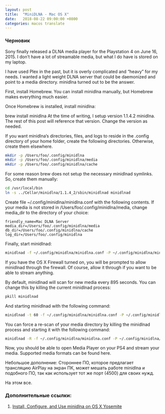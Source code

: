 ```yaml
---
layout: post
title:  "MiniDLNA - Mac OS X"
date:   2018-08-22 09:00:00 +0800
categories: macos translate
---
```

### Черновик

Sony finally released a DLNA media player for the Playstation 4 on June 16, 2015. I don’t have a lot of streamable media, but what I do have is stored on my laptop.

I have used Plex in the past, but it is overly complicated and “heavy” for my needs. I wanted a light weight DLNA server that could be daemonized and point to a media directory. minidlna turned out to be the answer.

First, install Homebrew. You can install minidlna manually, but Homebrew makes everything much easier.

Once Homebrew is installed, install minidlna:

brew install minidlna
At the time of writing, I setup version 1.1.4.2 minidlna. The rest of this post will reference that version. Change the version as needed.

If you want minidlna’s directories, files, and logs to reside in the .config directory of your home folder, create the following directories. Otherwise, create them elsewhere.

```sh
mkdir -p /Users/foo/.config/minidlna
mkdir -p /Users/foo/.config/minidlna/media
mkdir -p /Users/foo/.config/minidlna/cache
```

For some reason brew does not setup the necessary minidlnad symlinks. So, create them manually:
```sh
cd /usr/local/bin
ln -s ../Cellar/minidlna/1.1.4_2/sbin/minidlnad minidlnad
```
Create file ~/.config/minidlna/minidlna.conf with the following contents. If your media is not stored in /Users/foo/.config/minidlna/media, change media_dir to the directory of your choice:

```
friendly_name=Mac DLNA Server
media_dir=/Users/foo/.config/minidlna/media
db_dir=/Users/foo/.config/minidlna/cache
log_dir=/Users/foo/.config/minidlna
```

Finally, start minidlnad:
```sh
minidlnad -f ~/.config/minidlna/minidlna.conf -P ~/.config/minidlna/minidlna.pid
```
If you have the OS X Firewall turned on, you will be prompted to allow minidlnad through the firewall. Of course, allow it through if you want to be able to stream anything.

By default, minidlnad will scan for new media every 895 seconds. You can change this by killing the current minidlnad process:
```sh
pkill minidlnad
```

And starting minidlnad with the following command:
```sh
minidlnad -t 60 -f ~/.config/minidlna/minidlna.conf -P ~/.config/minidlna/minidlna.pid
```
You can force a re-scan of your media directory by killing the minidlnad process and starting it with the following command:
```sh
minidlnad -R -f ~/.config/minidlna/minidlna.conf -P ~/.config/minidlna/minidlna.pid
```
Now, you should be able to open Media Player on your PS4 and stream your media. Supported media formats can be found here.

Небольшое дополнение: Стороннее ПО, которое предлагает трансляцию AirPlay на экран ПК, может мешать работе minidlna и подобного ПО, так как использует тот же порт (4500) для своих нужд.

На этом все.

### Дополнительные ссылки:
1. [Install, Configure, and Use minidlna on OS X Yosemite](https://thornelabs.net/2015/08/23/install-configure-and-use-minidlna-on-os-x-yosemite.html)